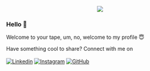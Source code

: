 <p align="center">
<img src="https://media.giphy.com/media/l56OIvKENY4hnt7U95/giphy.gif">
</p>

### Hello 👋

Welcome to your tape, um, no, welcome to my profile :innocent:	

Have something cool to share? Connect with me on \
\
[![Linkedin](https://img.shields.io/badge/-LinkedIn-222222?style=flat-square&logo=Linkedin&logoColor=white&link=https://www.linkedin.com/in/shubh-singh/)](https://www.linkedin.com/in/shubh-singh/)
[![Instagram](https://img.shields.io/badge/-Instagram-222222?style=flat-square&logo=Linkedin&logoColor=white&link=https://www.instagram.com/shubh.sting_/)](https://www.instagram.com/shubh.sting_/)
[![GitHub](https://img.shields.io/badge/-GitHub-222222?style=flat-square&logo=GitHub&logoColor=white&link=https://github.com/shubhsting)](https://github.com/shubhsting)
 
